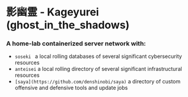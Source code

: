 # 影幽霊 - Kageyurei (ghost_in_the_shadows)
### A home-lab containerized server network with:
- `soseki ` a local rolling databases of several significant cybersecurity resources
- `anteisei` a local rolling directory of several significant infrastructural resources
- `[saya](https://github.com/denshinobi/saya)` a directory of custom offensive and defensive tools and update jobs
